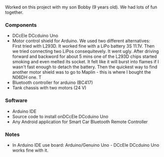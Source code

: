 Worked on this project with my son Bobby (9 years old). We had lots of fun together.

### Components
* DCcEle DCcduino Uno
* Motor control shield for Arduino. 
We used two different alternatives: First tried with L293D. It worked fine with a LiPo battery 3S 11.1V. Then we tried connecting two LiPos consequitevely. It went ugly. After driving forward and backword for about 5 mins one of the L293D chips started smoking and even melted its socket. It felt like it will burst into flames if I wasn't fast enough to detach the battery. Then the quickest way to find another motor shield was to go to Maplin - this is where I bought the N06DH one. T
* Bluetooth controller for arduino (BC417)
* Tank chassis with two motors (24 V)

### Software 
* Arduino IDE
* Source code to install onDCcEle DCcduino Uno
* Any Android application for Smart Car Bluetooth Remote Controller

### Notes
* In Arduino IDE use board: Arduino/Genuino Uno - DCcEle DCcduino Uno works fine with it.
